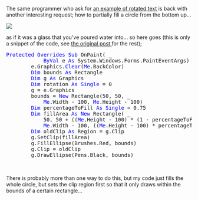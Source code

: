 The same programmer who ask for <a href="http://blogs.duncanmackenzie.net/duncanma/archive/2004/12/02/913.aspx" target="_blank" class="broken_link">an example of rotated text</a> is back with another interesting request; how to partially fill a circle from the bottom up&#8230; 

![](http://msdn.microsoft.com/vbasic/art/compass_filled.png)

as if it was a glass that you&#8217;ve poured water into&#8230; so here goes (this is only a snippet of the code, see <a href="http://blogs.duncanmackenzie.net/duncanma/archive/2004/12/02/913.aspx" target="_blank" class="broken_link">the original post </a>for the rest);

<pre><font color="Blue" family="Microsoft Sans Serif">Protected</font> <font color="Blue" family="Microsoft Sans Serif">Overrides</font> <font color="Blue" family="Microsoft Sans Serif">Sub</font> OnPaint( _
            <font color="Blue" family="Microsoft Sans Serif">ByVal</font> e <font color="Blue" family="Microsoft Sans Serif">As</font> System.Windows.Forms.PaintEventArgs)
        e.Graphics.<font color="Blue" family="Microsoft Sans Serif">Clear</font>(<font color="Blue" family="Microsoft Sans Serif">Me</font>.BackColor)
        <font color="Blue" family="Microsoft Sans Serif">Dim</font> bounds <font color="Blue" family="Microsoft Sans Serif">As</font> Rectangle
        <font color="Blue" family="Microsoft Sans Serif">Dim</font> g <font color="Blue" family="Microsoft Sans Serif">As</font> Graphics
        <font color="Blue" family="Microsoft Sans Serif">Dim</font> rotation <font color="Blue" family="Microsoft Sans Serif">As</font> <font color="Blue" family="Microsoft Sans Serif">Single</font> = 0
        g = e.Graphics
        bounds = <font color="Blue" family="Microsoft Sans Serif">New</font> Rectangle(50, 50, _
            <font color="Blue" family="Microsoft Sans Serif">Me</font>.Width - 100, <font color="Blue" family="Microsoft Sans Serif">Me</font>.Height - 100)
        <font color="Blue" family="Microsoft Sans Serif">Dim</font> percentageToFill <font color="Blue" family="Microsoft Sans Serif">As</font> <font color="Blue" family="Microsoft Sans Serif">Single</font> = 0.75
        <font color="Blue" family="Microsoft Sans Serif">Dim</font> fillArea <font color="Blue" family="Microsoft Sans Serif">As</font> <font color="Blue" family="Microsoft Sans Serif">New</font> Rectangle( _
            50, 50 + ((<font color="Blue" family="Microsoft Sans Serif">Me</font>.Height - 100) * (1 - percentageToFill)), _
            <font color="Blue" family="Microsoft Sans Serif">Me</font>.Width - 100, ((<font color="Blue" family="Microsoft Sans Serif">Me</font>.Height - 100) * percentageToFill))
        <font color="Blue" family="Microsoft Sans Serif">Dim</font> oldClip <font color="Blue" family="Microsoft Sans Serif">As</font> Region = g.Clip
        g.SetClip(fillArea)
        g.FillEllipse(Brushes.Red, bounds)
        g.Clip = oldClip
        g.DrawEllipse(Pens.Black, bounds)


</pre>

There is probably more than one way to do this, but my code just fills the whole circle, but sets the clip region first so that it only draws within the bounds of a certain rectangle&#8230;